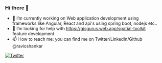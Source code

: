 ### Hi there 👋

- 🔭 I’m currently working on Web application development using frameworks like Angular, React and api's using spring boot, nodejs etc..
- 🤔 I’m looking for help with https://gisgurus.web.app/spatial-toolkit feature development 
- 📫 How to reach me: you can find me on Twitter/LinkedIn/Github @ravioshankar    

[![Twitter](https://img.shields.io/twitter/url/https/twitter.com/ravioshankar.svg?style=social&label=Follow%20ravioshankar)](https://twitter.com/ravioshankar)

<!--
**ravioshankar/ravioshankar** is a ✨ _special_ ✨ repository because its `README.md` (this file) appears on your GitHub profile.

Here are some ideas to get you started:

- 🔭 I’m currently working on ...
- 🌱 I’m currently learning ...
- 👯 I’m looking to collaborate on ...
- 🤔 I’m looking for help with ...
- 💬 Ask me about ...
- 📫 How to reach me: ...
- 😄 Pronouns: ...
- ⚡ Fun fact: ...
-->
